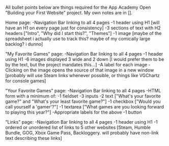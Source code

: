 All bullet points below are things required for the App Academy Open "Building your First Website" project. My own notes are in [].

Home page:
    -Navigation Bar linking to all 4 pages
    -1 header using H1 [will have an H1 on every page just for consistency]
    -3 sections of text with H2 headers ["Intro", "Why did I start this?", "Themes"]
    -1 image [maybe of the spreadsheet i actually use to track this? maybe of my comically large backlog? i dunno]

"My Favorite Games" page:
    -Navigation Bar linking to all 4 pages
    -1 header using H1
    -6 images displayed 3 wide and 2 down [I would prefer them to be by the text, but the project mandates this...]
        -A label for each image
        -Clicking on the image opens the source of that image in a new window [probably will use Steam links whenever possible, or things like VGChartz for console games]


"Your Favorite Games" page:
    -Navigation Bar linking to all 4 pages
    -HTML form with a minimum of:
        -1 fieldset
        -3 inputs
            -2 text ["What's your favorite game?" and "What's your least favorite game?"]
            -1 checkbox ["Would you call yourself a 'gamer'?"]
        -1 textarea ["What games are you looking forward to playing this year?"]
        -Appropriate labels for the above
        -1 button

"Links" page:
    -Navigation Bar linking to all 4 pages
    -1 header using H1
    -1 ordered or unordered list of links to 5 other websites [Steam, Humble Bundle, GOG, Xbox Game Pass, Backloggery. will probably have non-link text describing these links]
